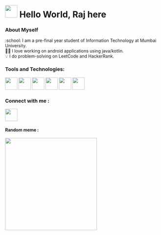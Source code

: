 # <img src="https://c.tenor.com/Wx9IEmZZXSoAAAAi/hi.gif" height="40" width="40" ></img> Hello World, Raj here
### About Myself

<div>
:school: I am a pre-final year student of Information Technology at Mumbai University. <br>
🧑‍💻 I love working on android applications using java/kotlin.<br>
💡 I do problem-solving on LeetCode and HackerRank.
</div>


### Tools and Technologies:
<img style="width:40px;height:40px" src="https://img.icons8.com/color/48/000000/java-coffee-cup-logo--v2.png"/> <img style="width:40px;height:40px" src="https://img.icons8.com/color/48/000000/android-studio--v2.png"/> <img style="width:40px;height:40px" src="https://img.icons8.com/color/48/000000/kotlin.png"/> <img  style="width:40px;height:40px" src="https://img.icons8.com/fluency/48/000000/python.png"/> <img  style="width:40px;height:40px" src="https://img.icons8.com/color/48/000000/firebase.png"/> <img  style="width:40px;height:40px" src="https://img.icons8.com/color/48/000000/c-plus-plus-logo.png"/>

### Connect with me : 
<a href="mailto: manjrekarraj9@gmail.com"><img style="width:40px;height:40px"  src="https://img.icons8.com/fluency/48/000000/gmail-new.png"/></a>

#### Random meme : 
<img align="center" src="https://i.redd.it/zpa3uz2z22691.jpg" height="300" width="300"></img> 
